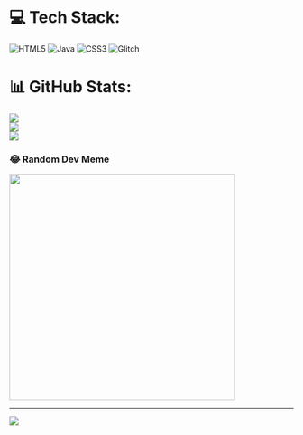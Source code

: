 
# 💻 Tech Stack:
![HTML5](https://img.shields.io/badge/html5-%23E34F26.svg?style=for-the-badge&logo=html5&logoColor=white) ![Java](https://img.shields.io/badge/java-%23ED8B00.svg?style=for-the-badge&logo=openjdk&logoColor=white) ![CSS3](https://img.shields.io/badge/css3-%231572B6.svg?style=for-the-badge&logo=css3&logoColor=white) ![Glitch](https://img.shields.io/badge/glitch-%233333FF.svg?style=for-the-badge&logo=glitch&logoColor=white)
# 📊 GitHub Stats:
![](https://github-readme-stats.vercel.app/api?username=nutt34738&theme=dark&hide_border=false&include_all_commits=false&count_private=false)<br/>
![](https://github-readme-streak-stats.herokuapp.com/?user=nutt34738&theme=dark&hide_border=false)<br/>
![](https://github-readme-stats.vercel.app/api/top-langs/?username=nutt34738&theme=dark&hide_border=false&include_all_commits=false&count_private=false&layout=compact)

### 😂 Random Dev Meme
<img src='https://encrypted-tbn0.gstatic.com/images?q=tbn:ANd9GcQDOjZoEHfiYEIgz5edxdp-3Cr-VML5qOA4Ew&s' style="height: 400px;"/>

---
[![](https://visitcount.itsvg.in/api?id=nutt34738&icon=0&color=0)](https://visitcount.itsvg.in)

<!-- Proudly created with GPRM ( https://gprm.itsvg.in ) -->
